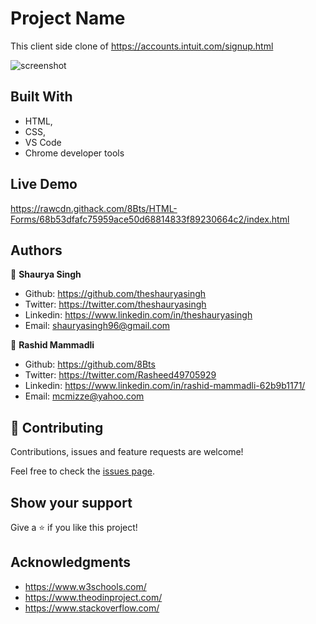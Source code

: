 # Project Name

This client side clone of https://accounts.intuit.com/signup.html

![screenshot](https://github.com/8Bts/HTML-Forms/blob/sign-up/app_screenshot.png)

## Built With

- HTML,
- CSS,
- VS Code
- Chrome developer tools

## Live Demo

https://rawcdn.githack.com/8Bts/HTML-Forms/68b53dfafc75959ace50d68814833f89230664c2/index.html

## Authors

👤 **Shaurya Singh**

- Github:   https://github.com/theshauryasingh
- Twitter:  https://twitter.com/theshauryasingh
- Linkedin: https://www.linkedin.com/in/theshauryasingh
- Email:    shauryasingh96@gmail.com

👤 **Rashid Mammadli**

- Github:   https://github.com/8Bts
- Twitter:  https://twitter.com/Rasheed49705929
- Linkedin: https://www.linkedin.com/in/rashid-mammadli-62b9b1171/
- Email:    mcmizze@yahoo.com

## 🤝 Contributing

Contributions, issues and feature requests are welcome!

Feel free to check the [issues page](issues/).

## Show your support

Give a ⭐️ if you like this project!

## Acknowledgments

- https://www.w3schools.com/
- https://www.theodinproject.com/
- https://www.stackoverflow.com/

